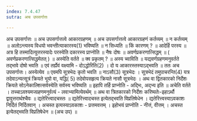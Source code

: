 ```yaml
---
index: 7.4.47
sutra: अच उपसर्गात्तः

---
```

 अच उपसर्गात्तः ॥ अच उपसर्गात्तत्वे आकारग्रहणम् ॥ अच उपसर्गात्तत्वे आकारग्रहणं कर्तव्यम् ॥ न कर्तव्यम् ॥ अलोऽन्त्यस्य विधयो भवन्तीत्याकारस्य(1) भविष्यति ॥ न सिध्यति ॥ किं कारणम् ? ॥ आदेर्हि परस्य ॥ अत्र हि तस्मादित्युत्तरस्यादेः परस्येति दकारस्य प्राप्नोति ॥ नैषः दोषः ॥ अवर्णप्रकरणात्सिद्धम् ॥ ( अवर्णप्रकरणात्सिद्धमेतत् ) ॥ अस्येति वर्तते ॥ क्व प्रकृतम् ? ॥ अस्य च्वाविति ॥ यद्यवर्णग्रहणमनुवर्तते तद्भावे दोषो भवति ॥ एवं तर्ह्येवं वक्ष्यामि - दोऽद्धोरिति(2) । दो य आकारस्तस्याऽद्भवति ॥ ततः अच उपसर्गात्तः। अस्येत्येव ॥ एवमपि सूत्रभेदः कृतो भवति ॥ नाऽसौ(3) सूत्रभेदः । सूत्रभेदं तमुपाचरन्ति(4) यत्र तदेवाऽन्यत्सूत्रं क्रियते भूयो वा, यद्धि( 5) तदेवोपसहृत्य क्रियते नासौ सूत्रभेदः । अथ वा द्वितकारको निर्देशः क्रियते सोऽनेकाल्शित्सर्वस्येति सर्वस्य भविष्यति ॥ इहापि तर्हि प्राप्नोति - अदि्भः, अद्भ्य इति ॥ अचेति वर्तते । तच्चाऽवश्यमज्ग्रहणमनुर्वत्यं - लवाभ्यामित्येवर्थम् ॥ अथ वा त्रितकारको निर्देशः करिष्यतेः-इहाऽर्थौ द्वावुत्तरार्थश्चैवः ॥ द्यतेरित्त्वादचस्तः ॥ द्यतेरित्त्वादचस्त इत्येतद्भवति विप्रतिषेधेन । द्यतेरित्त्वस्याऽवकाशः निर्दितं निर्दितवान् । अचस्त इत्यस्याऽवकाशः - प्रत्तमवत्तम् । इहोभयं प्राप्नोति - नीत्तं, वीत्तम् । अचस्त इत्येतद्भवति विप्रतिषेधेन ॥ (अच उप) ॥ 